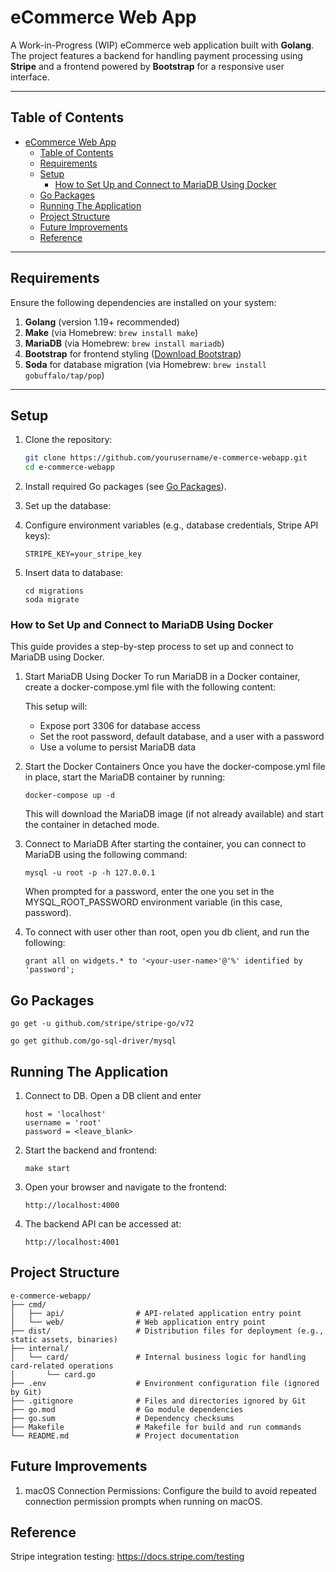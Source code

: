 # eCommerce Web App

A Work-in-Progress (WIP) eCommerce web application built with **Golang**.  
The project features a backend for handling payment processing using **Stripe** and a frontend powered by **Bootstrap** for a responsive user interface.

---

## Table of Contents

- [eCommerce Web App](#ecommerce-web-app)
  - [Table of Contents](#table-of-contents)
  - [Requirements](#requirements)
  - [Setup](#setup)
    - [How to Set Up and Connect to MariaDB Using Docker](#how-to-set-up-and-connect-to-mariadb-using-docker)
  - [Go Packages](#go-packages)
  - [Running The Application](#running-the-application)
  - [Project Structure](#project-structure)
  - [Future Improvements](#future-improvements)
  - [Reference](#reference)

---

## Requirements

Ensure the following dependencies are installed on your system:

1. **Golang** (version 1.19+ recommended)
2. **Make** (via Homebrew: `brew install make`)
3. **MariaDB** (via Homebrew: `brew install mariadb`)
4. **Bootstrap** for frontend styling ([Download Bootstrap](https://getbootstrap.com))
5. **Soda** for database migration (via Homebrew: `brew install gobuffalo/tap/pop`)

---

## Setup

1. Clone the repository:

   ```bash
   git clone https://github.com/yourusername/e-commerce-webapp.git
   cd e-commerce-webapp
   ```

2. Install required Go packages (see [Go Packages](#go-packages)).

3. Set up the database:

4. Configure environment variables (e.g., database credentials, Stripe API keys):

   ```
   STRIPE_KEY=your_stripe_key
   ```

5. Insert data to database:
   ```
   cd migrations
   soda migrate
   ```

### How to Set Up and Connect to MariaDB Using Docker

This guide provides a step-by-step process to set up and connect to MariaDB using Docker.

1. Start MariaDB Using Docker
   To run MariaDB in a Docker container, create a docker-compose.yml file with the following content:

   This setup will:

   - Expose port 3306 for database access
   - Set the root password, default database, and a user with a password
   - Use a volume to persist MariaDB data

2. Start the Docker Containers
   Once you have the docker-compose.yml file in place, start the MariaDB container by running:

   ```
   docker-compose up -d
   ```

   This will download the MariaDB image (if not already available) and start the container in detached mode.

3. Connect to MariaDB
   After starting the container, you can connect to MariaDB using the following command:

   ```
   mysql -u root -p -h 127.0.0.1
   ```

   When prompted for a password, enter the one you set in the MYSQL_ROOT_PASSWORD environment variable (in this case, password).

4. To connect with user other than root, open you db client, and run the following:
   ```
   grant all on widgets.* to '<your-user-name>'@'%' identified by 'password';
   ```

## Go Packages

```
go get -u github.com/stripe/stripe-go/v72

go get github.com/go-sql-driver/mysql
```

## Running The Application

1. Connect to DB. Open a DB client and enter

   ```
   host = 'localhost'
   username = 'root'
   password = <leave_blank>
   ```

2. Start the backend and frontend:

   ```
   make start
   ```

3. Open your browser and navigate to the frontend:

   ```
   http://localhost:4000
   ```

4. The backend API can be accessed at:
   ```
   http://localhost:4001
   ```

## Project Structure

```
e-commerce-webapp/
├── cmd/
│   ├── api/                # API-related application entry point
│   └── web/                # Web application entry point
├── dist/                   # Distribution files for deployment (e.g., static assets, binaries)
├── internal/
│   └── card/               # Internal business logic for handling card-related operations
│       └── card.go
├── .env                    # Environment configuration file (ignored by Git)
├── .gitignore              # Files and directories ignored by Git
├── go.mod                  # Go module dependencies
├── go.sum                  # Dependency checksums
├── Makefile                # Makefile for build and run commands
└── README.md               # Project documentation

```

## Future Improvements

1. macOS Connection Permissions: Configure the build to avoid repeated connection permission prompts when running on macOS.

## Reference

Stripe integration testing: https://docs.stripe.com/testing
